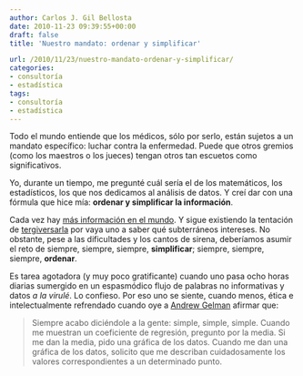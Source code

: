 ```yaml
---
author: Carlos J. Gil Bellosta
date: 2010-11-23 09:39:55+00:00
draft: false
title: 'Nuestro mandato: ordenar y simplificar'

url: /2010/11/23/nuestro-mandato-ordenar-y-simplificar/
categories:
- consultoría
- estadística
tags:
- consultoría
- estadística
---
```


Todo el mundo entiende que los médicos, sólo por serlo, están sujetos a un mandato específico: luchar contra la enfermedad. Puede que otros gremios (como los maestros o los jueces) tengan otros tan escuetos como significativos.

Yo, durante un tiempo, me pregunté cuál sería el de los matemáticos, los estadísticos, los que nos dedicamos al análisis de datos. Y creí dar con una fórmula que hice mía: **ordenar y simplificar la información**.

Cada vez hay [más información en el mundo](http://www.datanalytics.com/2010/09/23/%C2%BFcuanta-informacion-hay-en-el-mundo/). Y sigue existiendo la tentación de [tergiversarla](http://www.malaprensa.com/2010/10/otro-grafico-asombroso.html) por vaya uno a saber qué subterráneos intereses. No obstante, pese a las dificultades y los cantos de sirena, deberíamos asumir el reto de siempre, siempre, siempre, **simplificar**; siempre, siempre, siempre, **ordenar**.

Es tarea agotadora (y muy poco gratificante) cuando uno pasa ocho horas diarias sumergido en un espasmódico flujo de palabras no informativas y datos _a la virulé_. Lo confieso. Por eso uno se siente, cuando menos, ética e intelectualmente refrendado cuando oye a [Andrew Gelman](http://www.stat.columbia.edu/~gelman/) afirmar que:

>Siempre acabo diciéndole a la gente: simple, simple, simple. Cuando me muestran un coeficiente de regresión, pregunto por la media. Si me dan la media, pido una gráfica de los datos. Cuando me dan una gráfica de los datos, solicito que me describan cuidadosamente los valores correspondientes a un determinado punto.
